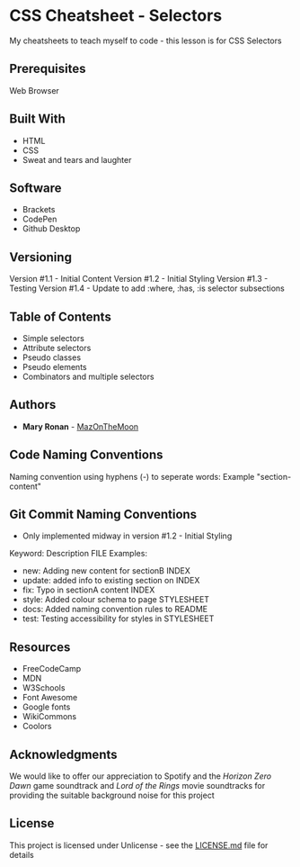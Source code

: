 # CSS Cheatsheet - Selectors
 My cheatsheets to teach myself to code - this lesson is for CSS Selectors 
 
## Prerequisites

Web Browser

## Built With

* HTML
* CSS
* Sweat and tears and laughter

## Software

* Brackets
* CodePen
* Github Desktop

## Versioning

Version #1.1 - Initial Content
Version #1.2 - Initial Styling
Version #1.3 - Testing
Version #1.4 - Update to add :where, :has, :is selector subsections 

## Table of Contents 

* Simple selectors
* Attribute selectors
* Pseudo classes
* Pseudo elements
* Combinators and multiple selectors

## Authors

* **Mary Ronan** - [MazOnTheMoon](https://github.com/MazontheMoon)

## Code Naming Conventions

Naming convention using hyphens (-) to seperate words:
Example "section-content"

## Git Commit Naming Conventions

* Only implemented midway in version #1.2 - Initial Styling

Keyword: Description FILE
Examples:

* new: Adding new content for sectionB INDEX
* update: added info to existing section on INDEX
* fix: Typo in sectionA content INDEX
* style: Added colour schema to page STYLESHEET
* docs: Added naming convention rules to README
* test: Testing accessibility for styles in STYLESHEET


## Resources

* FreeCodeCamp
* MDN
* W3Schools
* Font Awesome
* Google fonts
* WikiCommons
* Coolors

## Acknowledgments
We would like to offer our appreciation to Spotify and the *Horizon Zero Dawn* game soundtrack and *Lord of the Rings* movie soundtracks for providing the suitable background noise for this project

## License

This project is licensed under Unlicense - see the [LICENSE.md](LICENSE.md) file for details
